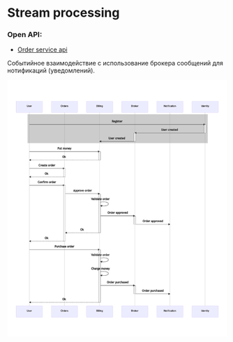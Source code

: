 # Stream processing

### Open API:
* [Order service api](order-service-api.yaml)

Cобытийное взаимодействие с использование брокера сообщений для нотификаций (уведомлений).

![Secuence](sequence.png)
